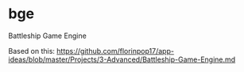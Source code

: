 # bge

Battleship Game Engine

Based on this: https://github.com/florinpop17/app-ideas/blob/master/Projects/3-Advanced/Battleship-Game-Engine.md
